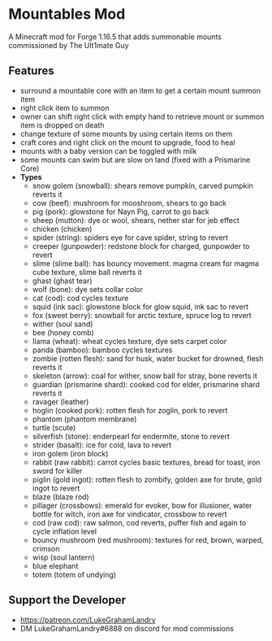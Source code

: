 # Mountables Mod 

A Minecraft mod for Forge 1.16.5 that adds summonable mounts commissioned by The Ult1mate Guy

## Features
- surround a mountable core with an item to get a certain mount summon item
- right click item to summon
- owner can shift right click with empty hand to retrieve mount or summon item is dropped on death
- change texture of some mounts by using certain items on them
- craft cores and right click on the mount to upgrade, food to heal
- mounts with a baby version can be toggled with milk
- some mounts can swim but are slow on land (fixed with a Prismarine Core)
- **Types**
    - snow golem (snowball): shears remove pumpkin, carved pumpkin reverts it
    - cow (beef): mushroom for mooshroom, shears to go back
    - pig (pork): glowstone for Nayn Pig, carrot to go back
    - sheep (mutton): dye or wool, shears, nether star for jeb effect
    - chicken (chicken)
    - spider (string): spiders eye for cave spider, string to revert
    - creeper (gunpowder): redstone block for charged, gunpowder to revert
    - slime (slime ball): has bouncy movement. magma cream for magma cube texture, slime ball reverts it
    - ghast (ghast tear)
    - wolf (bone): dye sets collar color
    - cat (cod): cod cycles texture
    - squid (ink sac): glowstone block for glow squid, ink sac to revert
    - fox (sweet berry): snowball for arctic texture, spruce log to revert
    - wither (soul sand)
    - bee (honey comb)
    - llama (wheat): wheat cycles texture, dye sets carpet color
    - panda (bamboo): bamboo cycles textures
    - zombie (rotten flesh): sand for husk, water bucket for drowned, flesh reverts it
    - skeleton (arrow): coal for wither, snow ball for stray, bone reverts it
    - guardian (prismarine shard): cooked cod for elder, prismarine shard reverts it
    - ravager (leather)
    - hoglin (cooked pork): rotten flesh for zoglin, pork to revert
    - phantom (phantom membrane)
    - turtle (scute)
    - silverfish (stone): enderpearl for endermite, stone to revert
    - strider (basalt): ice for cold, lava to revert
    - iron golem (iron block)
    - rabbit (raw rabbit): carrot cycles basic textures, bread for toast, iron sword for killer
    - piglin (gold ingot): rotten flesh to zombify, golden axe for brute, gold ingot to revert
    - blaze (blaze rod)
    - pillager (crossbows): emerald for evoker, bow for illusioner, water bottle for witch, iron axe for vindicator, crossbow to revert
    - cod (raw cod): raw salmon, cod reverts, puffer fish and again to cycle inflation level
    - bouncy mushroom (red mushroom): textures for red, brown, warped, crimson
    - wisp (soul lantern)
    - blue elephant 
    - totem (totem of undying)
    
## Support the Developer
- https://patreon.com/LukeGrahamLandry
- DM LukeGrahamLandry#6888 on discord for mod commissions